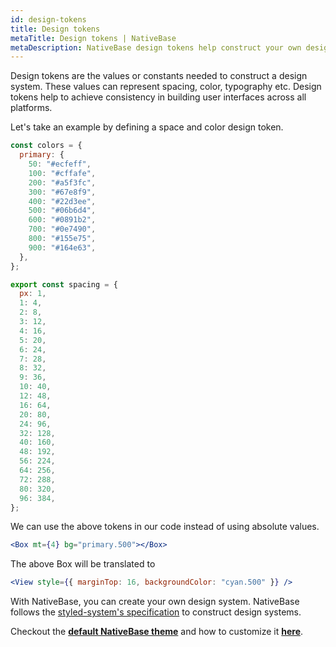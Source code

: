 ```yaml
---
id: design-tokens
title: Design tokens
metaTitle: Design tokens | NativeBase
metaDescription: NativeBase design tokens help construct your own design system. Follow styled-system’s specification to achieve consistent user interfaces across all platforms.
---
```


Design tokens are the values or constants needed to construct a design system. These values can represent spacing, color, typography etc. Design tokens help to achieve consistency in building user interfaces across all platforms.

Let's take an example by defining a space and color design token.

```jsx title="colors"
const colors = {
  primary: {
    50: "#ecfeff",
    100: "#cffafe",
    200: "#a5f3fc",
    300: "#67e8f9",
    400: "#22d3ee",
    500: "#06b6d4",
    600: "#0891b2",
    700: "#0e7490",
    800: "#155e75",
    900: "#164e63",
  },
};
```

```jsx title="spacing"
export const spacing = {
  px: 1,
  1: 4,
  2: 8,
  3: 12,
  4: 16,
  5: 20,
  6: 24,
  7: 28,
  8: 32,
  9: 36,
  10: 40,
  12: 48,
  16: 64,
  20: 80,
  24: 96,
  32: 128,
  40: 160,
  48: 192,
  56: 224,
  64: 256,
  72: 288,
  80: 320,
  96: 384,
};
```

We can use the above tokens in our code instead of using absolute values.

```jsx title="using the above tokens in Box component"
<Box mt={4} bg="primary.500"></Box>
```

The above Box will be translated to

```jsx title="actual applied styles"
<View style={{ marginTop: 16, backgroundColor: "cyan.500" }} />
```

With NativeBase, you can create your own design system. NativeBase follows the [styled-system's specification](https://styled-system.com/theme-specification/) to construct design systems.

Checkout the **[default NativeBase theme](default-theme)** and how to customize it **[here](customizingTheme)**.

